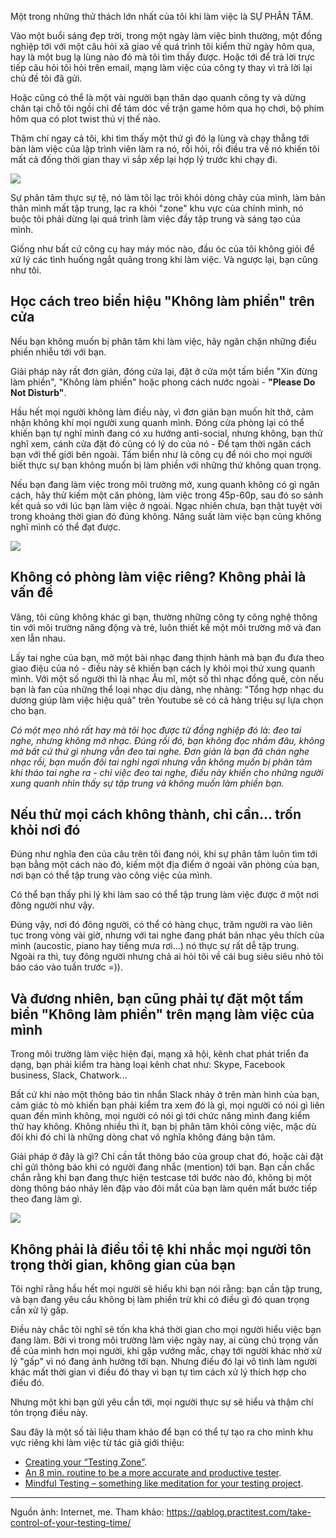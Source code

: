 Một trong những thử thách lớn nhất của tôi khi làm việc là SỰ PHÂN TÂM.

Vào một buổi sáng đẹp trời, trong một ngày làm việc bình thường, một đồng nghiệp tới với một câu hỏi xã giao về quá trình tôi kiểm thử ngày hôm qua, hay là một bug lạ lùng nào đó mà tôi tìm thấy được. Hoặc tới để trả lời trực tiếp câu hỏi tôi hỏi trên email, mạng làm việc của công ty thay vì trả lời lại chủ đề tôi đã gửi.

Hoặc cũng có thể là một vài người bạn thân dạo quanh công ty và dừng chân tại chỗ tôi ngồi chỉ để tám dóc về trận game hôm qua họ chơi, bộ phim hôm qua có plot twist thú vị thế nào.

Thậm chí ngay cả tôi, khi tìm thấy một thứ gì đó lạ lùng và chạy thẳng tới bàn làm việc của lập trình viên làm ra nó, rồi hỏi, rồi điều tra về nó khiến tôi mất cả đống thời gian thay vì sắp xếp lại hợp lý trước khi chạy đi.

![](https://images.viblo.asia/1e05d5f9-b611-4675-ba6a-2998a21a26bb.jpg)



Sự phân tâm thực sự tệ, nó làm tôi lạc trôi khỏi dòng chảy của mình, làm bản thân mình mất tập trung, lạc ra khỏi "zone" khu vực của chính mình, nó buộc tôi phải dừng lại quá trình làm việc đầy tập trung và sáng tạo của mình.

Giống như bất cứ công cụ hay máy móc nào, đầu óc của tôi không giỏi để xử lý các tình huống ngắt quãng trong khi làm việc. Và ngược lại, bạn cũng như tôi.

## Học cách treo biển hiệu "Không làm phiền" trên cửa

Nếu bạn không muốn bị phân tâm khi làm việc, hãy ngăn chặn những điều phiền nhiễu tới với bạn.

Giải pháp này rất đơn giản, đóng cửa lại, đặt ở cửa một tấm biển "Xin đừng làm phiền", "Không làm phiền" hoặc phong cách nước ngoài - **"Please Do Not Disturb"**.

Hầu hết mọi người không làm điều này, vì đơn giản bạn muốn hít thở, cảm nhận không khí mọi người xung quanh mình. Đóng cửa phòng lại có thể khiến bạn tự nghĩ mình đang có xu hướng anti-social, nhưng không, bạn thử nghĩ xem, cánh cửa đặt đó cũng có lý do của nó - Để tạm thời ngăn cách bạn với thế giới bên ngoài. Tấm biển như là công cụ để nói cho mọi người biết thực sự bạn không muốn bị làm phiền với những thứ không quan trọng.

Nếu bạn đang làm việc trong môi trường mở, xung quanh không có gì ngăn cách, hãy thử kiếm một căn phòng, làm việc trong 45p-60p, sau đó so sánh kết quả so với lúc bạn làm việc ở ngoài. Ngạc nhiên chưa, bạn thật tuyệt vời trong khoảng thời gian đó đúng không. Năng suất làm việc bạn cũng không nghĩ mình có thể đạt được. 

![](https://images.viblo.asia/362fdfab-1fc5-4fa5-9acf-e635faf9a45f.jpg)



## Không có phòng làm việc riêng? Không phải là vấn đề

Vâng, tôi cũng không khác gì bạn, thường những công ty công nghệ thông tin với môi trường năng động và trẻ, luôn thiết kế một môi trường mở và đan xen lẫn nhau.

Lấy tai nghe của bạn, mở một bài nhạc đang thịnh hành mà bạn đu đưa theo giao điệu của nó - điều này sẽ khiến bạn cách ly khỏi mọi thứ xung quanh mình. Với một số người thì là nhạc Âu mĩ, một số thì nhạc đồng quê, còn nếu bạn là fan của những thể loại nhạc dịu dàng, nhẹ nhàng: "Tổng hợp nhạc du dương giúp làm việc hiệu quả" trên Youtube sẽ có cả hàng triệu sự lựa chọn cho bạn.

*Có một mẹo nhỏ rất hay mà tôi học được từ đồng nghiệp đó là: đeo tai nghe, nhưng không mở nhạc. Đúng rồi đó, bạn không đọc nhầm đâu, không mở bất cứ thứ gì nhưng vẫn đeo tai nghe. Đơn giản là bạn đã chán nghe nhạc rồi, bạn muốn đôi tai nghỉ ngơi nhưng vẫn không muốn bị phân tâm khi tháo tai nghe ra - chỉ việc đeo tai nghe, điều này khiến cho những người xung quanh nhìn thấy sự tập trung và không muốn làm phiền bạn.*

## Nếu thử mọi cách không thành, chỉ cần... trốn khỏi nơi đó

Đúng như nghĩa đen của câu trên tôi đang nói, khi sự phân tâm luôn tìm tới bạn bằng một cách nào đó, kiếm một địa điểm ở ngoài văn phòng của bạn, nơi bạn có thể tập trung vào công việc của mình.

Có thể bạn thấy phi lý khi làm sao có thể tập trung làm việc được ở một nơi đông người như vậy. 

Đúng vậy, nơi đó đông người, có thể có hàng chục, trăm người ra vào liên tục trong vòng vài giờ, nhưng với tai nghe đang phát bản nhạc yêu thích của mình (aucostic, piano hay tiếng mưa rơi...) nó thực sự rất dễ tập trung. Ngoài ra thì, tuy đông người nhưng chả ai hỏi tôi về cái bug siêu siêu nhỏ tôi báo cáo vào tuần trước =)).

## Và đương nhiên, bạn cũng phải tự đặt một tấm biển "Không làm phiền" trên mạng làm việc của mình

Trong môi trường làm việc hiện đại, mạng xã hội, kênh chat phát triển đa dạng, bạn phải kiểm tra hàng loại kênh chat như: Skype, Facebook business, Slack, Chatwork...

Bất cứ khi nào một thông báo tin nhắn Slack nhảy ở trên màn hình của bạn, cảm giác tò mò khiến bạn phải kiểm tra xem đó là gì, mọi người có nói gì liên quan đến mình không, mọi người có nói gì tới chức năng mình đang kiểm thử hay không. Không nhiều thì ít, bạn bị phân tâm khỏi công việc, mặc dù đôi khi đó chỉ là những dòng chat vô nghĩa không đáng bận tâm.

Giải pháp ở đây là gì? Chỉ cần tắt thông báo của group chat đó, hoặc cài đặt chỉ gửi thông báo khi có người đang nhắc (mention) tới bạn. Bạn cần chắc chắn rằng khi bạn đang thực hiện testcase tới bước nào đó, không bị một dòng thông báo nhảy lên đập vào đôi mắt của bạn làm quên mất bước tiếp theo đang làm gì.

![](https://images.viblo.asia/188547c2-4f07-4ace-ae5b-7ee47bc413b5.JPG)


## Không phải là điều tồi tệ khi nhắc mọi người tôn trọng thời gian, không gian của bạn

Tôi nghĩ rằng hầu hết mọi người sẽ hiểu khi bạn nói rằng: bạn cần tập trung, và bạn đang yêu cầu không bị làm phiền trừ khi có điều gì đó quan trọng cần xử lý gấp.

Điều này chắc tôi nghĩ sẽ tốn kha khá thời gian cho mọi người hiểu việc bạn đang làm. Bởi vì trong môi trường làm việc ngày nay, ai cũng chú trọng vấn đề của mình hơn mọi người, khi gặp vướng mắc, chạy tới người khác nhờ xử lý "gấp" vì nó đang ảnh hưởng tới bạn. Nhưng điều đó lại vô tình làm người khác mất thời gian vì điều đó thay vì bạn tự tìm cách xử lý thích hợp cho điều đó.

Nhưng một khi bạn gửi yêu cần tới, mọi người thực sự sẽ hiểu và thậm chí tôn trọng điều này.

Sau đây là một số tài liệu tham khảo để bạn có thể tự tạo ra cho mình khu vực riêng khi làm việc từ tác giả giới thiệu:
* [Creating your “Testing Zone”](https://qablog.practitest.com/creating-your-testing-zone/).
* [An 8 min. routine to be a more accurate and productive tester](https://qablog.practitest.com/this-8-min-routine-has-made-me-a-more-accurate-and-productive-tester/).
* [Mindful Testing – something like meditation for your testing project](https://qablog.practitest.com/mindful-testing/).

---
Nguồn ảnh: Internet, me.
Tham khảo: https://qablog.practitest.com/take-control-of-your-testing-time/